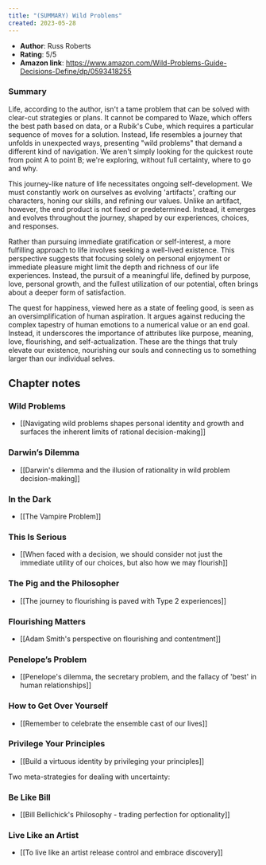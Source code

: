 ```yaml
---
title: "(SUMMARY) Wild Problems"
created: 2023-05-28
---
```

- **Author**: Russ Roberts
- **Rating**: 5/5
- **Amazon link**: https://www.amazon.com/Wild-Problems-Guide-Decisions-Define/dp/0593418255

### Summary
Life, according to the author, isn't a tame problem that can be solved with clear-cut strategies or plans. It cannot be compared to Waze, which offers the best path based on data, or a Rubik's Cube, which requires a particular sequence of moves for a solution. Instead, life resembles a journey that unfolds in unexpected ways, presenting "wild problems" that demand a different kind of navigation. We aren't simply looking for the quickest route from point A to point B; we're exploring, without full certainty, where to go and why.

This journey-like nature of life necessitates ongoing self-development. We must constantly work on ourselves as evolving 'artifacts', crafting our characters, honing our skills, and refining our values. Unlike an artifact, however, the end product is not fixed or predetermined. Instead, it emerges and evolves throughout the journey, shaped by our experiences, choices, and responses.

Rather than pursuing immediate gratification or self-interest, a more fulfilling approach to life involves seeking a well-lived existence. This perspective suggests that focusing solely on personal enjoyment or immediate pleasure might limit the depth and richness of our life experiences. Instead, the pursuit of a meaningful life, defined by purpose, love, personal growth, and the fullest utilization of our potential, often brings about a deeper form of satisfaction.

The quest for happiness, viewed here as a state of feeling good, is seen as an oversimplification of human aspiration. It argues against reducing the complex tapestry of human emotions to a numerical value or an end goal. Instead, it underscores the importance of attributes like purpose, meaning, love, flourishing, and self-actualization. These are the things that truly elevate our existence, nourishing our souls and connecting us to something larger than our individual selves.

## Chapter notes

### Wild Problems
- [[Navigating wild problems shapes personal identity and growth and surfaces the inherent limits of rational decision-making]]

### Darwin’s Dilemma
- [[Darwin's dilemma and the illusion of rationality in wild problem decision-making]]

### In the Dark
- [[The Vampire Problem]]

### This Is Serious
- [[When faced with a decision, we should consider not just the immediate utility of our choices, but also how we may flourish]]

### The Pig and the Philosopher
- [[The journey to flourishing is paved with Type 2 experiences]]

### Flourishing Matters
- [[Adam Smith's perspective on flourishing and contentment]]

### Penelope’s Problem
- [[Penelope's dilemma, the secretary problem, and the fallacy of 'best' in human relationships]]

### How to Get Over Yourself
- [[Remember to celebrate the ensemble cast of our lives]]

### Privilege Your Principles
- [[Build a virtuous identity by privileging your principles]]

Two meta-strategies for dealing with uncertainty:

### Be Like Bill
- [[Bill Bellichick's Philosophy - trading perfection for optionality]]

### Live Like an Artist
- [[To live like an artist release control and embrace discovery]]
